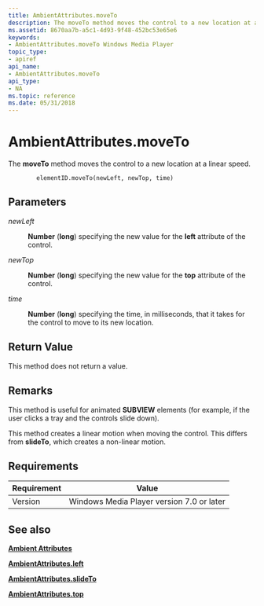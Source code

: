```yaml
---
title: AmbientAttributes.moveTo
description: The moveTo method moves the control to a new location at a linear speed.
ms.assetid: 8670aa7b-a5c1-4d93-9f48-452bc53e65e6
keywords:
- AmbientAttributes.moveTo Windows Media Player
topic_type:
- apiref
api_name:
- AmbientAttributes.moveTo
api_type:
- NA
ms.topic: reference
ms.date: 05/31/2018
---
```


# AmbientAttributes.moveTo

The **moveTo** method moves the control to a new location at a linear speed.

``` syntax
        elementID.moveTo(newLeft, newTop, time)
```

## Parameters

<dl> <dt>

<span id="newLeft"></span><span id="newleft"></span><span id="NEWLEFT"></span>*newLeft*
</dt> <dd>

**Number** (**long**) specifying the new value for the **left** attribute of the control.

</dd> <dt>

<span id="newTop"></span><span id="newtop"></span><span id="NEWTOP"></span>*newTop*
</dt> <dd>

**Number** (**long**) specifying the new value for the **top** attribute of the control.

</dd> <dt>

<span id="time"></span><span id="TIME"></span>*time*
</dt> <dd>

**Number** (**long**) specifying the time, in milliseconds, that it takes for the control to move to its new location.

</dd> </dl>

## Return Value

This method does not return a value.

## Remarks

This method is useful for animated **SUBVIEW** elements (for example, if the user clicks a tray and the controls slide down).

This method creates a linear motion when moving the control. This differs from **slideTo**, which creates a non-linear motion.

## Requirements



| Requirement | Value |
|--------------------|------------------------------------------------------|
| Version<br/> | Windows Media Player version 7.0 or later<br/> |



## See also

<dl> <dt>

[**Ambient Attributes**](ambient-attributes.md)
</dt> <dt>

[**AmbientAttributes.left**](ambientattributes-left.md)
</dt> <dt>

[**AmbientAttributes.slideTo**](ambientattributes-slideto.md)
</dt> <dt>

[**AmbientAttributes.top**](ambientattributes-top.md)
</dt> </dl>

 

 






